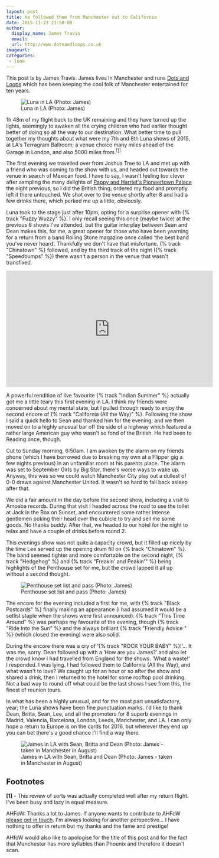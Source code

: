 ```yaml
---
layout: post
title: He followed them from Manchester out to California
date: 2015-11-23 21:50:00
author:
  display_name: James Travis
  email:
  url: http://www.dotsandloops.co.uk
imageurl:
categories:
 - luna
---
```

<p class="text-muted">This post is by James Travis. James lives in Manchester and runs <a href="http://www.dotsandloops.co.uk">Dots and Loops</a> which has been keeping the cool folk of Manchester entertained for ten years.</p>
<figure class="caption aligncenter"><img src="https://media.fullofwishes.co.uk/02-luna/show_assets/2015-10-24/2015-10-24-luna-los-angeles-jvtravis.jpg" alt="Luna in LA (Photo: James)" /><figcaption class="caption-text">Luna in LA (Photo: James)</figcaption></figure>
<p class="lead">1h 48m of my flight back to the UK remaining and they have turned up the lights, seemingly to awaken all the crying children who had earlier thought better of doing so all the way to our destination. What better time to pull together my thoughts about what were my 7th and 8th Luna shows of 2015, at LA's Terragram Ballroom; a venue choice many miles ahead of the Garage in London, and also 5000 miles from.<sup><a href="#footnote-1">[1]</a></sup></p>

<p>The first evening we travelled over from Joshua Tree to LA and met up with a friend who was coming to the show with us, and headed out towards the venue in search of Mexican food. I have to say, I wasn't feeling too clever after sampling the many delights of <a href="http://www.pappyandharriets.com/" target="_blank">Pappy and Harriet's Pioneertown Palace</a> the night previous, so I did the British thing; ordered my food and promptly left it there untouched. We shot over to the venue shortly after 8 and had a few drinks there, which perked me up a little, obviously.</p>

<p>Luna took to the stage just after 10pm, opting for a surprise opener with {% track "Fuzzy Wuzzy" %}. I only recall seeing this once (maybe twice) at the previous 6 shows I've attended, but the guitar interplay between Sean and Dean makes this, for me, a great opener for those who have been yearning for a return from a band Rolling Stone magazine once called &lsquo;the best band you've never heard&rsquo;. Thankfully we don't have that misfortune. {% track "Chinatown" %} followed, and by the third track of the night ({% track "Speedbumps" %}) there wasn't a person in the venue that wasn't transfixed.</p>

<iframe width="560" height="315" src="https://www.youtube.com/embed/PKW90mZ7Bkk" frameborder="0" allowfullscreen></iframe>

<p>A powerful rendition of live favourite {% track "Indian Summer" %} actually got me a little teary this first evening in LA. I think my friends were concerned about my mental state, but I pulled through ready to enjoy the second encore of {% track "California (All the Way)" %}. Following the show I said a quick hello to Sean and thanked him for the evening, and we then moved on to a highly unusual bar off the side of a highway which featured a rather large American guy who wasn't so fond of the British. He had been to Reading once, though.</p>

<p>Cut to Sunday morning, 6:50am. I am awoken by the alarm on my friends phone (which I have borrowed due to breaking my own at a Flipper gig a few nights previous) in an unfamiliar room at his parents place. The alarm was set to September Girls by Big Star, there's worse ways to wake up. Anyway, this was so we could watch Manchester City play out a dullest of 0-0 draws against Manchester United. It wasn't so hard to fall back asleep after that.</p>

<p>We did a fair amount in the day before the second show, including a visit to Amoeba records. During that visit I headed across the road to use the toilet at Jack in the Box on Sunset, and encountered some rather intense gentlemen poking their head over the cubicle to try and sell me some goods. No thanks buddy. After that, we headed to our hotel for the night to relax and have a couple of drinks before round 2.</p>

<p>This evenings show was not quite a capacity crowd, but it filled up nicely by the time Lee served up the opening drum fill on {% track "Chinatown" %}. The band seemed tighter and more comfortable on the second night, {% track "Hedgehog" %} and {% track "Freakin' and Peakin'" %} being highlights of the Penthouse set for me, but the crowd lapped it all up without a second thought.</p>

<figure class="caption aligncenter"><img src="https://media.fullofwishes.co.uk/02-luna/show_assets/2015-10-25/2015-10-25-setlist-and-pass-jvtravis.jpg" alt="Penthouse set list and pass (Photo: James)" /><figcaption class="caption-text">Penthouse set list and pass (Photo: James)</figcaption></figure>

<p>The encore for the evening included a first for me, with {% track "Black Postcards" %} finally making an appearance (I had assumed it would be a setlist staple when the shows were first announced). {% track "This Time Around" %} was perhaps my favourite of the evening, though {% track "Ride Into the Sun" %} and the always brilliant {% track "Friendly Advice " %} (which closed the evening) were also solid.</p>

<p>During the encore there was a cry of &lsquo;{% track "ROCK YOUR BABY" %}!&rsquo;&hellip; It was me, sorry. Dean followed up with a &lsquo;How are you James?&rsquo; and also let the crowd know I had travelled from England for the shows. &lsquo;What a waste!&rsquo; I responded. I was lying. I had followed them to California (All the Way), and what wasn't to love? We caught up for an hour or so after the show and shared a drink, then I returned to the hotel for some rooftop pool drinking. Not a bad way to round off what could be the last shows I see from this, the finest of reunion tours.</p>

<p>In what has been a highly unusual, and for the most part unsatisfactory, year; the Luna shows have been fine punctuation marks. I'd like to thank Dean, Britta, Sean, Lee, and all the promoters for 8 superb evenings in Madrid, Valencia, Barcelona, London, Leeds, Manchester, and LA. I can only hope a return to Europe is on the cards for 2016, but wherever they end up you can bet there's a good chance I'll find a way there.</p>

<figure class="caption aligncenter"><img src="https://media.fullofwishes.co.uk/02-luna/pictures/james-with-sean-britta-and-dean.jpg" alt="James in LA with Sean, Britta and Dean (Photo: James - taken in Manchester in August)" /><figcaption class="caption-text">James in LA with Sean, Britta and Dean (Photo: James - taken in Manchester in August)</figcaption></figure>

<h2>Footnotes</h2>
<p id="footnote-1"><strong>[1]</strong> - This review of sorts was actually completed well after my return flight. I've been busy and lazy in equal measure.</p>

<p class="text-muted">AHFoW: Thanks a lot to James. If anyone wants to contribute to AHFoW <a href="/about/">please get in touch</a>. I'm always looking for another perspective&hellip;  I have nothing to offer in return but my thanks and the fame and prestige!</p><p class="text-muted">AHfoW would also like to apologise for the title of this post and for the fact that Manchester has more syllables than Phoenix and therefore it doesn't scan.</p>
